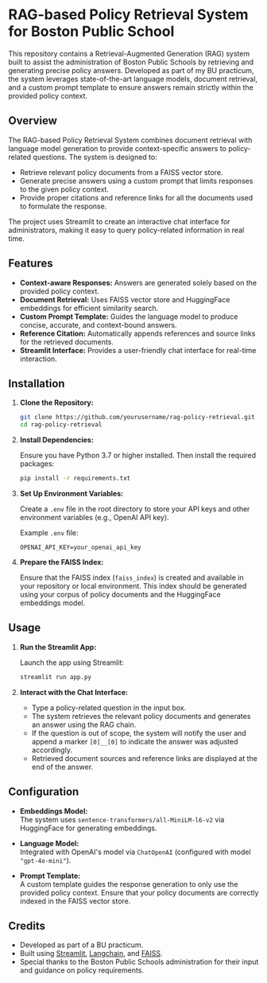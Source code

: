 

# RAG-based Policy Retrieval System for Boston Public School

This repository contains a Retrieval-Augmented Generation (RAG) system built to assist the administration of Boston Public Schools by retrieving and generating precise policy answers. Developed as part of my BU practicum, the system leverages state-of-the-art language models, document retrieval, and a custom prompt template to ensure answers remain strictly within the provided policy context.



## Overview

The RAG-based Policy Retrieval System combines document retrieval with language model generation to provide context-specific answers to policy-related questions. The system is designed to:
- Retrieve relevant policy documents from a FAISS vector store.
- Generate precise answers using a custom prompt that limits responses to the given policy context.
- Provide proper citations and reference links for all the documents used to formulate the response.

The project uses Streamlit to create an interactive chat interface for administrators, making it easy to query policy-related information in real time.

## Features

- **Context-aware Responses:** Answers are generated solely based on the provided policy context.
- **Document Retrieval:** Uses FAISS vector store and HuggingFace embeddings for efficient similarity search.
- **Custom Prompt Template:** Guides the language model to produce concise, accurate, and context-bound answers.
- **Reference Citation:** Automatically appends references and source links for the retrieved documents.
- **Streamlit Interface:** Provides a user-friendly chat interface for real-time interaction.

## Installation

1. **Clone the Repository:**

   ```bash
   git clone https://github.com/yourusername/rag-policy-retrieval.git
   cd rag-policy-retrieval
   ```

2. **Install Dependencies:**

   Ensure you have Python 3.7 or higher installed. Then install the required packages:

   ```bash
   pip install -r requirements.txt
   ```

3. **Set Up Environment Variables:**

   Create a `.env` file in the root directory to store your API keys and other environment variables (e.g., OpenAI API key).

   Example `.env` file:

   ```
   OPENAI_API_KEY=your_openai_api_key
   ```

4. **Prepare the FAISS Index:**

   Ensure that the FAISS index (`faiss_index`) is created and available in your repository or local environment. This index should be generated using your corpus of policy documents and the HuggingFace embeddings model.

## Usage

1. **Run the Streamlit App:**

   Launch the app using Streamlit:

   ```bash
   streamlit run app.py
   ```

2. **Interact with the Chat Interface:**

   - Type a policy-related question in the input box.
   - The system retrieves the relevant policy documents and generates an answer using the RAG chain.
   - If the question is out of scope, the system will notify the user and append a marker `[0]__[0]` to indicate the answer was adjusted accordingly.
   - Retrieved document sources and reference links are displayed at the end of the answer.


## Configuration

- **Embeddings Model:**  
  The system uses `sentence-transformers/all-MiniLM-l6-v2` via HuggingFace for generating embeddings.

- **Language Model:**  
  Integrated with OpenAI's model via `ChatOpenAI` (configured with model `"gpt-4o-mini"`).

- **Prompt Template:**  
  A custom template guides the response generation to only use the provided policy context. Ensure that your policy documents are correctly indexed in the FAISS vector store.

## Credits

- Developed as part of a BU practicum.
- Built using [Streamlit](https://streamlit.io/), [Langchain](https://github.com/hwchase17/langchain), and [FAISS](https://github.com/facebookresearch/faiss).
- Special thanks to the Boston Public Schools administration for their input and guidance on policy requirements.
